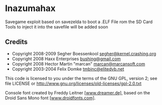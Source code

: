 # Inazumahax
Savegame exploit based on savezelda to boot a .ELF File rom the SD Card
Tools to inject it into the savefile will be added soon

## Credits
- Copyright 2008-2009  Segher Boessenkool  <segher@kernel.crashing.org>
- Copyright 2008  Haxx Enterprises  <bushing@gmail.com>
- Copyright 2008  Hector Martin "marcan"  <marcan@marcansoft.com>
- Copyright 2003-2004  Felix Domke <tmbinc@elitedvb.net>

This code is licensed to you under the terms of the GNU GPL, version 2;
see file LICENSE or http://www.gnu.org/licenses/old-licenses/gpl-2.0.txt

Console font created by Freddy Leitner [www.dreamer.de], based on
the Droid Sans Mono font [www.droidfonts.com].
